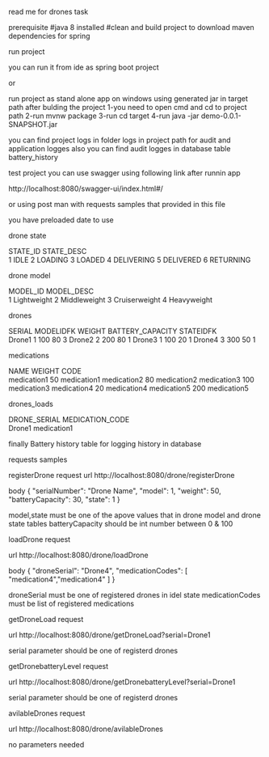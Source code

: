 read me for drones task

prerequisite
#java 8 installed 
#clean and build project to download maven dependencies for spring 

run project

you can run it from ide as spring boot project 
 
or

run project as stand alone app on windows using generated jar in target path after bulding the project
1-you need to open cmd and cd to project path
2-run mvnw package
3-run cd target
4-run java -jar demo-0.0.1-SNAPSHOT.jar

you can find project logs in folder logs in project path
for audit and application logges
also you can find audit logges in database table battery_history 

test project 
you can use swagger using following link after runnin app

http://localhost:8080/swagger-ui/index.html#/

or using post man with requests samples that provided in this file

you have preloaded date to use

drone state

STATE_ID  	STATE_DESC  
1			IDLE
2			LOADING
3			LOADED
4			DELIVERING
5			DELIVERED
6			RETURNING

drone model

MODEL_ID  	MODEL_DESC  
1			Lightweight
2			Middleweight
3			Cruiserweight
4			Heavyweight

drones

SERIAL  	MODELIDFK  	WEIGHT  	BATTERY_CAPACITY  	STATEIDFK  
Drone1		1			100			80					3
Drone2		2			200			80					1
Drone3		1			100			20					1
Drone4		3			300			50					1

medications

NAME  			WEIGHT  	CODE  
medication1		50			medication1
medication2		80			medication2
medication3		100			medication3
medication4		20			medication4
medication5		200			medication5

drones_loads

DRONE_SERIAL  	MEDICATION_CODE  
Drone1			medication1

finally Battery history table for logging history in database



requests samples 

registerDrone request
 url
http://localhost:8080/drone/registerDrone

body
{
  "serialNumber": "Drone Name",
  "model": 1,
  "weight": 50,
  "batteryCapacity": 30,
  "state": 1
}

model,state must be one of the apove values that in drone model and drone state tables
batteryCapacity should be int number between 0 & 100

loadDrone request

url
http://localhost:8080/drone/loadDrone

body
{
  "droneSerial": "Drone4",
  "medicationCodes": [
    "medication4","medication4"
  ]
}

droneSerial must be one of registered drones in idel state
medicationCodes must be list of registered medications



getDroneLoad request

url
http://localhost:8080/drone/getDroneLoad?serial=Drone1

serial parameter should be one of registerd drones


getDronebatteryLevel request

url
http://localhost:8080/drone/getDronebatteryLevel?serial=Drone1

serial parameter should be one of registerd drones



avilableDrones request 

url
http://localhost:8080/drone/avilableDrones

no parameters needed
















